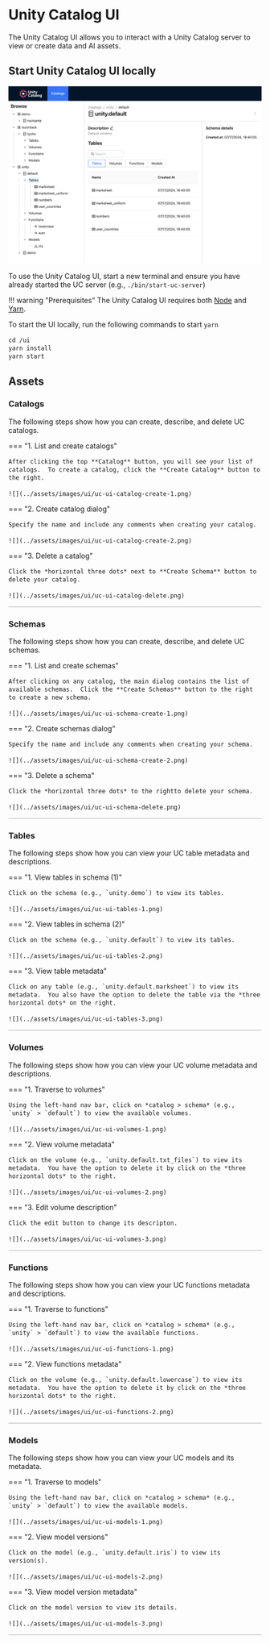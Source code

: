 # Unity Catalog UI

The Unity Catalog UI allows you to interact with a Unity Catalog server to view or create data and AI assets.  

## Start Unity Catalog UI locally

![UC UI](../assets/images/ui/uc-ui-expanded.png)

To use the Unity Catalog UI, start a new terminal and ensure you have already started the UC server (e.g., `./bin/start-uc-server`)

!!! warning "Prerequisites"
    The Unity Catalog UI requires both [Node](https://nodejs.org/en/download/package-manager) and [Yarn](https://classic.yarnpkg.com/lang/en/docs/install).


To start the UI locally, run the following commands to start `yarn`

```
cd /ui
yarn install
yarn start
```

## Assets

### Catalogs

The following steps show how you can create, describe, and delete UC catalogs.

=== "1. List and create catalogs"
    
    After clicking the top **Catalog** button, you will see your list of catalogs.  To create a catalog, click the **Create Catalog** button to the right.

    ![](../assets/images/ui/uc-ui-catalog-create-1.png)
    

=== "2. Create catalog dialog"
    
    Specify the name and include any comments when creating your catalog.

    ![](../assets/images/ui/uc-ui-catalog-create-2.png)

=== "3. Delete a catalog"

    Click the *horizontal three dots* next to **Create Schema** button to delete your catalog.

    ![](../assets/images/ui/uc-ui-catalog-delete.png)

<hr style="height:2px;border-width:0;color:gray;background-color:lightgrey">


### Schemas

The following steps show how you can create, describe, and delete UC schemas.

=== "1. List and create schemas"
    
    After clicking on any catalog, the main dialog contains the list of available schemas.  Click the **Create Schemas** button to the right to create a new schema.

    ![](../assets/images/ui/uc-ui-schema-create-1.png)
    

=== "2. Create schemas dialog"
    
    Specify the name and include any comments when creating your schema.

    ![](../assets/images/ui/uc-ui-schema-create-2.png)

=== "3. Delete a schema"

    Click the *horizontal three dots* to the rightto delete your schema.

    ![](../assets/images/ui/uc-ui-schema-delete.png)

<hr style="height:2px;border-width:0;color:gray;background-color:lightgrey">




### Tables

The following steps show how you can view your UC table metadata and descriptions.

=== "1. View tables in schema (1)"
    
    Click on the schema (e.g., `unity.demo`) to view its tables.

    ![](../assets/images/ui/uc-ui-tables-1.png)
    
=== "2. View tables in schema (2)"
    
    Click on the schema (e.g., `unity.default`) to view its tables.

    ![](../assets/images/ui/uc-ui-tables-2.png)

=== "3. View table metadata"

    Click on any table (e.g., `unity.default.marksheet`) to view its metadata.  You also have the option to delete the table via the *three horizontal dots* on the right.

    ![](../assets/images/ui/uc-ui-tables-3.png)

<hr style="height:2px;border-width:0;color:gray;background-color:lightgrey">


### Volumes

The following steps show how you can view your UC volume metadata and descriptions.

=== "1. Traverse to volumes"
    
    Using the left-hand nav bar, click on *catalog > schema* (e.g., `unity` > `default`) to view the available volumes.

    ![](../assets/images/ui/uc-ui-volumes-1.png)
    
=== "2. View volume metadata"
    
    Click on the volume (e.g., `unity.default.txt_files`) to view its metadata.  You have the option to delete it by click on the *three horizontal dots* to the right. 

    ![](../assets/images/ui/uc-ui-volumes-2.png)

=== "3. Edit volume description"

    Click the edit button to change its descripton.

    ![](../assets/images/ui/uc-ui-volumes-3.png)

<hr style="height:2px;border-width:0;color:gray;background-color:lightgrey">


### Functions

The following steps show how you can view your UC functions metadata and descriptions.

=== "1. Traverse to functions"
    
    Using the left-hand nav bar, click on *catalog > schema* (e.g., `unity` > `default`) to view the available functions.

    ![](../assets/images/ui/uc-ui-functions-1.png)
    
=== "2. View functions metadata"
    
    Click on the volume (e.g., `unity.default.lowercase`) to view its metadata.  You have the option to delete it by click on the *three horizontal dots* to the right. 

    ![](../assets/images/ui/uc-ui-functions-2.png)

<hr style="height:2px;border-width:0;color:gray;background-color:lightgrey">


### Models

The following steps show how you can view your UC models and its metadata.

=== "1. Traverse to models"
    
    Using the left-hand nav bar, click on *catalog > schema* (e.g., `unity` > `default`) to view the available models.

    ![](../assets/images/ui/uc-ui-models-1.png)
    
=== "2. View model versions"
    
    Click on the model (e.g., `unity.default.iris`) to view its version(s).

    ![](../assets/images/ui/uc-ui-models-2.png)

=== "3. View model version metadata"

    Click on the model version to view its details.

    ![](../assets/images/ui/uc-ui-models-3.png)

<hr style="height:2px;border-width:0;color:gray;background-color:lightgrey">